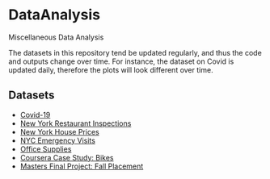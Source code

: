 # DataAnalysis
Miscellaneous Data Analysis

The datasets in this repository tend be updated regularly, and thus the code and outputs change over time. For instance, the dataset on Covid is updated daily, therefore the plots will look different over time.


## Datasets

* [Covid-19](https://github.com/MattHondrakis/DataAnalysis/blob/main/Covid-19/Covid.md)
* [New York Restaurant Inspections](https://github.com/MattHondrakis/DataAnalysis/blob/main/New%20York%20Inspections/Inspection.md)
* [New York House Prices](https://github.com/MattHondrakis/DataAnalysis/blob/main/NYC%20House%20Prices/NYCHousePrices.md)
* [NYC Emergency Visits](https://github.com/MattHondrakis/DataAnalysis/blob/main/NYC%20Emergency%20Visits/NYC-Emergency-Visits.md)
* [Office Supplies](https://github.com/MattHondrakis/DataAnalysis/blob/main/Office%20Supplies/Office-Supplies.md)
* [Coursera Case Study: Bikes](https://github.com/MattHondrakis/DataAnalysis/blob/main/Coursera%20Case%20Study/Bikes.md)
* [Masters Final Project: Fall Placement](https://github.com/MattHondrakis/DataAnalysis/blob/main/Masters%20Project%20Job%20Placement/Masters-Project-Fall-Placement.md)
